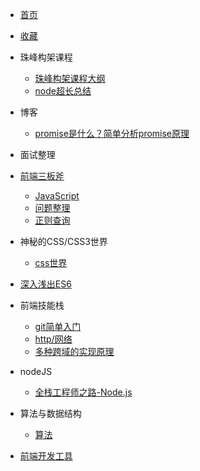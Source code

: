 * [首页](/README.md)
* [收藏](/guide)

* 珠峰构架课程
    * [珠峰构架课程大纲](/zhufeng/)
    * [node超长总结](/zhufeng/1.node/note)
* 博客 
    * [promise是什么？简单分析promise原理](/post/promise)
* 面试整理
  
* [前端三板斧](/base/)
    * [JavaScript](/base/javascript)
    * [问题整理](/base/more)
    * [正则查询](/base/zhengze)
* 神秘的CSS/CSS3世界
    * [css世界](/css/)
* [深入浅出ES6](/es6/)
* 前端技能栈
    * [git简单入门](/skills/001)
    * [http/网络](/skills/002)
    * [多种跨域的实现原理](/skills/003)
* nodeJS
    * [全栈工程师之路-Node.js](/node/)
* 算法与数据结构
    * [算法](/leetcode/)
* [前端开发工具](/tools/)
